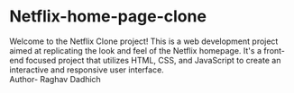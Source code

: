 # Netflix-home-page-clone
Welcome to the Netflix Clone project! This is a web development project aimed at replicating the look and feel of the Netflix homepage. It's a front-end focused project that utilizes HTML, CSS, and JavaScript to create an interactive and responsive user interface. <br>
Author- Raghav Dadhich
